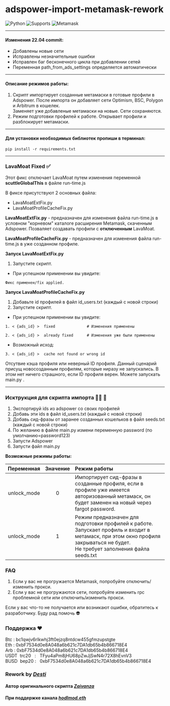 # adspower-import-metamask-rework
![Python](https://img.shields.io/badge/Python-3.7%20%7C%203.8%20%7C%203.9%20%7C%203.10-blue?style=flat-square)
![Supports](https://img.shields.io/badge/Python-Windows%20%7C%20MacOS-brightgreen?style=flat-square)
![Metamask](https://img.shields.io/badge/Metamask-10.26.2-orange?style=flat-square)
___
#### Изменения 22.04 commit:

* Добавлены новые сети
* Исправлены незначительные ошибки
* Исправлен баг бесконечного цикла при добавлении сетей
* Переменная path_from_ads_settings определяется автоматически
___



#### Описание режимов работы:
1. Скрипт импортирует созданные метамаски в готовые профили в Adspower.
После импорта он добавляет сети Optimism, BSC, Polygon и Arbitrum в кошелек.  
Заменяет уже добавленые метамаски на новые. Сети сохраняются.
2. Режим подготовки профилей к работе. Открывает профили и разблокирует метамаски.

___
#### Для установки необходимых библиотек пропиши в терминал:
```
pip install -r requirements.txt
```
___
### LavaMoat Fixed :white_check_mark:

Этот фикс отключает LavaMoat путем изменения переменной **scuttleGlobalThis** в файле run-time.js


В фиксе присутствуют 2 основных файла:
* LavaMoatExtFix.py
* LavaMoatProfileCacheFix.py



**LavaMoatExtFix.py** - предназначен для изменения файла run-time.js в условном "корневом" каталоге расширения Metamask, скаченным Adspower. Позваляет создавать профили с **отключенным** LavaMoat.


**LavaMoatProfileCacheFix.py** - предназначен для изменения файла run-time.js в уже созданном профиле.


**Запуск LavaMoatExtFix.py**
1. Запустите скрипт.
* При успешном применении вы увидите:

```
Фикс применен/fix applied.
```


**Запуск LavaMoatProfileCacheFix.py**
1. Добавьте id профилей в файл id_users.txt (каждый с новой строки)
2. Запустите скрипт.

* При успешном применении вы увидите:

```
1. < {ads_id} >  fixed              # Изменения применены 

2. < {ads_id} >  already fixed      # Изменения уже были применены 
```
* Возможный исход:
```
3. < {ads_id} >  cache not found or wrong id 
```
Отсутвие кэша профиля или неверный ID профиля. Данный сценарий присущ новосозданным профилям, которые ниразу не запускались.
В этом нет ничего страшного, если ID профиля верен. Можете запускать main.py .
 
___



### Исктрукция для скрипта импорта :man_technologist: :rocket:
1. Экспортируй ids из adspower со своих профилей
2. Добавь эти ids в файл id_users.txt (каждый с новой строки)
3. Добавь сид-фразы от заранее созданных кошельков в файл seeds.txt (каждый с новой строки)
4. По желанию в файле main.py измени переменную password (по умолчанию=password123)
5. Запусти Adspower
6. Запусти файл main.py



**Возможные режимы работы:**

|  Переменная   |  Значение  | Режим работы                                                                                                                                                                              |        
|:-------------:|:----------:|:------------------------------------------------------------------------------------------------------------------------------------------------------------------------------------------|
|  unlock_mode  |     0      | Импортирует сид-фразы в созданные профиля, если в профиле уже имеется авторизованный метамаск, он будет заменен на новый через fargot password.                                           |
|  unlock_mode  |     1      | Режим предназначен для подготовки профилей к работе.   <br>Запускает профиль и входит в метамаск, при этом окно профиля закрываться не будет.   <br>Не требует заполнения файла seeds.txt |        

### FAQ
1. Если у вас не прогружается Metamask, попробуйте отключить/изменить прокси.
2. Если у вас не прогружаются сети, попробуйте изменить rpc проблемной сети или отключить/изменить прокси.

Если у вас что-то не получается или возникают ошибки, обратитесь к разработчику. Буду рад помочь :alien:	

### Поддержка :heart:
Btc   : bc1qwjv6rlkwhj3ft0ejzq8ntdcw455gfmzupstgte <br> 
Eth   : 0xbF7534d0e8A048a6b621c7DA1db65b4b866718E4 <br>
Arb   : 0xbF7534d0e8A048a6b621c7DA1db65b4b866718E4 <br>
USDT &nbsp;trc20&nbsp;&nbsp; : &nbsp; TFyu4aPm8jHU68pZwJjSwN4r72X8hEvnV3 <br>
BUSD &nbsp;bep20 : &nbsp; 0xbF7534d0e8A048a6b621c7DA1db65b4b866718E4 <br>

### Rework by *[Desti](https://t.me/ddest1)*
#### Автор оригинального скрипта ***[Zaivanza](https://t.me/zaivanza)***
#### При поддержке канала *[hodlmod.eth](https://t.me/hodlmodeth)*

